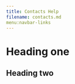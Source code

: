 ```yaml
---
title: Contacts Help
filename: contacts.md
menu:navbar-links
--- 
```


# Heading one

## Heading two
